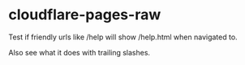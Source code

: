 # cloudflare-pages-raw

Test if friendly urls like /help will show /help.html when navigated to.

Also see what it does with trailing slashes.
